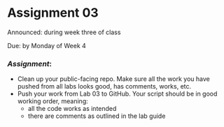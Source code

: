# Assignment 03

Announced: during week three of class

Due: by Monday of Week 4

### *Assignment*:
+ Clean up your public-facing repo.  Make sure all the work you have pushed from all labs looks good, has comments, works, etc.
+ Push your work from Lab 03 to GitHub.  Your script should be in good working order, meaning:   
    + all the code works as intended
    + there are comments as outlined in the lab guide
